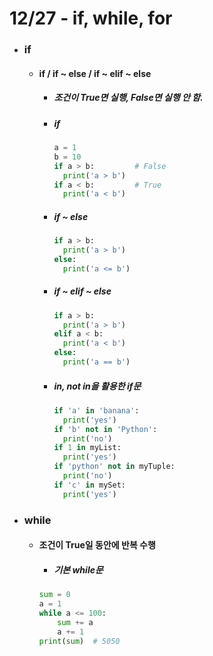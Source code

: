 # 12/27 - if, while, for
- ### if
  - #### if / if ~ else / if ~ elif ~ else
    + ##### 조건이 True면 실행, False면 실행 안 함.
    + ##### if
      ```python
      a = 1
      b = 10
      if a > b:         # False
        print('a > b')
      if a < b:         # True
        print('a < b')
        ``` 
    + ##### if ~ else
      ```python
      if a > b:
        print('a > b')
      else:
        print('a <= b')
        ```
    + ##### if ~ elif ~ else
      ```python
      if a > b:
        print('a > b')
      elif a < b:
        print('a < b')
      else:
        print('a == b')
      ```
    + ##### in, not in을 활용한 if문
      ```python
      if 'a' in 'banana':
        print('yes')
      if 'b' not in 'Python':
        print('no')
      if 1 in myList:
        print('yes')
      if 'python' not in myTuple:
        print('no')
      if 'c' in mySet:
        print('yes')
        ```
- ### while
  - #### 조건이 True일 동안에 반복 수행
    + ##### 기본 while문
    ```python
    sum = 0
    a = 1
    while a <= 100:
        sum += a
        a += 1
    print(sum)  # 5050
    ```
  

